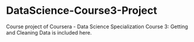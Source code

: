 # DataScience-Course3-Project
Course project of Coursera - Data Science Specialization Course 3: Getting and Cleaning Data is included here. 
